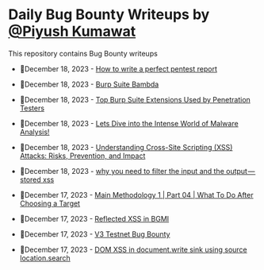 # Daily Bug Bounty Writeups by [@Piyush Kumawat](https://twitter.com/piyush_supiy) 
This repository contains Bug Bounty writeups

<!-- BLOG-POST-LIST:START -->
 - 💯December 18, 2023 - [How to write a perfect pentest report](https://arex-godofwar.medium.com/how-to-write-a-perfect-pentest-report-edb63cc68b36?source=rss------bug_bounty-5) 

 - 💯December 18, 2023 - [Burp Suite Bambda](https://medium.com/offensive-black-hat-hacking-security/burp-suite-bambda-b9b8f57d6b46?source=rss------bug_bounty-5) 

 - 💯December 18, 2023 - [Top Burp Suite Extensions Used by Penetration Testers](https://securitycipher.medium.com/top-burp-suite-extensions-used-by-penetration-testers-ee971a73256a?source=rss------bug_bounty-5) 

 - 💯December 18, 2023 - [Lets Dive into the Intense World of Malware Analysis!](https://medium.com/@paritoshblogs/lets-dive-into-the-intense-world-of-malware-analysis-3c9e242d8c16?source=rss------bug_bounty-5) 

 - 💯December 18, 2023 - [Understanding Cross-Site Scripting &lpar;XSS&rpar; Attacks: Risks, Prevention, and Impact](https://securitylit.medium.com/understanding-cross-site-scripting-xss-attacks-risks-prevention-and-impact-ce002e5fbb1a?source=rss------bug_bounty-5) 

 - 💯December 18, 2023 - [why you need to filter the input and the output —  stored xss](https://medium.com/@Mr3Moe/why-you-need-to-filter-the-input-and-the-output-stored-xss-66f67c663703?source=rss------bug_bounty-5) 

 - 💯December 17, 2023 - [Main Methodology 1 | Part 04 | What To Do After Choosing a Target](https://infosecwriteups.com/main-methodology-1-part-04-what-to-do-after-choosing-a-target-f9cea586d6af?source=rss------bug_bounty-5) 

 - 💯December 17, 2023 - [Reflected XSS in BGMI](https://medium.com/@patil97/reflected-xss-in-bgmi-38ed48773981?source=rss------bug_bounty-5) 

 - 💯December 17, 2023 - [V3 Testnet Bug Bounty](https://tribeone.medium.com/v3-testnet-bug-bounty-8281b8775843?source=rss------bug_bounty-5) 

 - 💯December 17, 2023 - [DOM XSS in document.write sink using source location.search](https://medium.com/@marduk.i.am/dom-xss-in-document-write-sink-using-source-location-search-ae458bc5c85f?source=rss------bug_bounty-5) 
<!-- BLOG-POST-LIST:END -->
